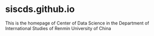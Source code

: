 # siscds.github.io
This is the homepage of Center of Data Science in the Department of International Studies of Renmin University of China
